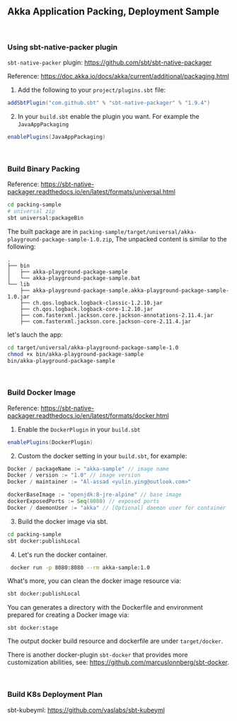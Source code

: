 ## Akka Application Packing, Deployment Sample

<br>

### Using sbt-native-packer plugin

`sbt-native-packer` plugin: https://github.com/sbt/sbt-native-packager

Reference: https://doc.akka.io/docs/akka/current/additional/packaging.html

1. Add the following to your `project/plugins.sbt` file:

```scala
addSbtPlugin("com.github.sbt" % "sbt-native-packager" % "1.9.4")
```

2. In your `build.sbt` enable the plugin you want. For example the `JavaAppPackaging`

```scala
enablePlugins(JavaAppPackaging)
```

  <br>

###  Build Binary Packing

Reference: https://sbt-native-packager.readthedocs.io/en/latest/formats/universal.html

```bash
cd packing-sample
# universal zip
sbt universal:packageBin
```

The built package are in `packing-sample/target/universal/akka-playground-package-sample-1.0.zip`, The unpacked content is similar to the following:

```
.
├── bin
│   ├── akka-playground-package-sample
│   └── akka-playground-package-sample.bat
└── lib
    ├── akka-playground-package-sample.akka-playground-package-sample-1.0.jar
    ├── ch.qos.logback.logback-classic-1.2.10.jar
    ├── ch.qos.logback.logback-core-1.2.10.jar
    ├── com.fasterxml.jackson.core.jackson-annotations-2.11.4.jar
    ├── com.fasterxml.jackson.core.jackson-core-2.11.4.jar
```

let's lauch the app:

```bash
cd target/universal/akka-playground-package-sample-1.0
chmod +x bin/akka-playground-package-sample
bin/akka-playground-package-sample	
```

  <br>

###  Build Docker Image

Reference: https://sbt-native-packager.readthedocs.io/en/latest/formats/docker.html

1. Enable the `DockerPlugin` in your `build.sbt` 

```scala
enablePlugins(DockerPlugin)
```

2. Custom the docker setting in your `build.sbt`, for example:

```scala
Docker / packageName := "akka-sample" // image name
Docker / version := "1.0" // image version
Docker / maintainer := "Al-assad <yulin.ying@outlook.com>"

dockerBaseImage := "openjdk:8-jre-alpine" // base image
dockerExposedPorts := Seq(8080) // exposed ports
Docker / daemonUser := "akka" // [Optional] daemon user for container
```

3. Build the docker image via sbt.

```bash
cd packing-sample
sbt docker:publishLocal
```

4. Let's run the docker container.

```bash
 docker run -p 8080:8080 --rm akka-sample:1.0
```

What's more, you can clean the docker image resource via:

```bash
sbt docker:publishLocal
```

You can generates a directory with the Dockerfile and environment prepared for creating a Docker image via:

```
sbt docker:stage
```

The output docker build resource and dockerfile are under `target/docker`.

There is another docker-plugin `sbt-docker` that provides more customization abilities, see: https://github.com/marcuslonnberg/sbt-docker.

<br>

### Build K8s Deployment Plan

sbt-kubeyml: https://github.com/vaslabs/sbt-kubeyml

